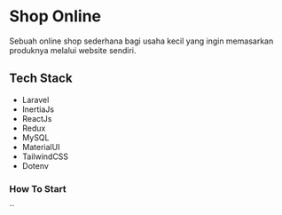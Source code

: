 # Shop Online

Sebuah online shop sederhana bagi usaha kecil yang ingin memasarkan produknya melalui website sendiri.

## Tech Stack

-   Laravel
-   InertiaJs
-   ReactJs
-   Redux
-   MySQL
-   MaterialUI
-   TailwindCSS
-   Dotenv

### How To Start

``
